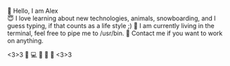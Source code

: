 👋 Hello, I am Alex  
:innocent: I love learning about new technologies, animals, snowboarding, and I guess typing, if that counts as a life style ;) 
💞️ I am currently living in the terminal, feel free to pipe me to /usr/bin.
:iphone: Contact me if you want to work on anything.


<3>3 :penguin: :computer: :iphone: :see_no_evil: 🙉 <3>3
